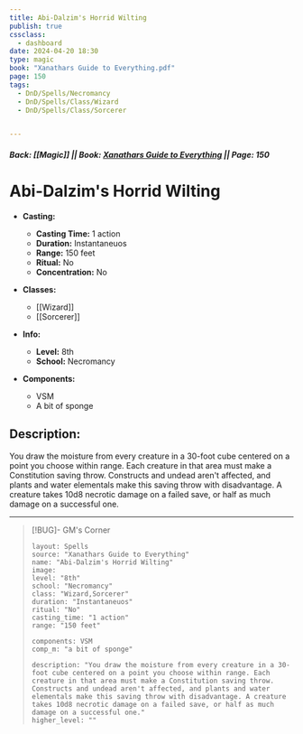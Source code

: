 ```yaml
---
title: Abi-Dalzim's Horrid Wilting
publish: true
cssclass:
  - dashboard
date: 2024-04-20 18:30
type: magic
book: "Xanathars Guide to Everything.pdf"
page: 150
tags:
  - DnD/Spells/Necromancy
  - DnD/Spells/Class/Wizard
  - DnD/Spells/Class/Sorcerer


---
```


##### Back: [[Magic]] || Book: [Xanathars Guide to Everything](https://drive.google.com/drive/folders/1O5bhpYizcIT5xxAoLOuzCRht_PVS7VSG?usp=sharing) || Page: 150

# Abi-Dalzim's Horrid Wilting

- **Casting:**
    - **Casting Time:** 1 action
    - **Duration:** Instantaneuos
    - **Range:** 150 feet
    - **Ritual:** No
    - **Concentration:** No
- **Classes:**
    - [[Wizard]]
    - [[Sorcerer]]

- **Info:**
    - **Level:** 8th
    - **School:** Necromancy
- **Components:**
    - VSM
    - A bit of sponge

## Description:
You draw the moisture from every creature in a 30-foot cube centered on a point you choose within range. Each creature in that area must make a Constitution saving throw. Constructs and undead aren't affected, and plants and water elementals make this saving throw with disadvantage. A creature takes 10d8 necrotic damage on a failed save, or half as much damage on a successful one.



---

> [!BUG]- GM's Corner
>
> ```statblock
> layout: Spells
> source: "Xanathars Guide to Everything"
> name: "Abi-Dalzim's Horrid Wilting"
> image: 
> level: "8th"
> school: "Necromancy"
> class: "Wizard,Sorcerer"
> duration: "Instantaneuos"
> ritual: "No"
> casting_time: "1 action"
> range: "150 feet"
>
> components: VSM
> comp_m: "a bit of sponge"
>
> description: "You draw the moisture from every creature in a 30-foot cube centered on a point you choose within range. Each creature in that area must make a Constitution saving throw. Constructs and undead aren't affected, and plants and water elementals make this saving throw with disadvantage. A creature takes 10d8 necrotic damage on a failed save, or half as much damage on a successful one."
> higher_level: ""
> ```

